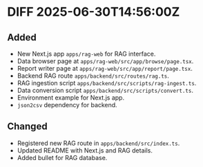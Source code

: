 # DIFF 2025-06-30T14:56:00Z

## Added
- New Next.js app `apps/rag-web` for RAG interface.
- Data browser page at `apps/rag-web/src/app/browse/page.tsx`.
- Report writer page at `apps/rag-web/src/app/report/page.tsx`.
- Backend RAG route `apps/backend/src/routes/rag.ts`.
- RAG ingestion script `apps/backend/src/scripts/rag-ingest.ts`.
- Data conversion script `apps/backend/src/scripts/convert.ts`.
- Environment example for Next.js app.
- `json2csv` dependency for backend.

## Changed
- Registered new RAG route in `apps/backend/src/index.ts`.
- Updated README with Next.js and RAG details.
- Added bullet for RAG database.
